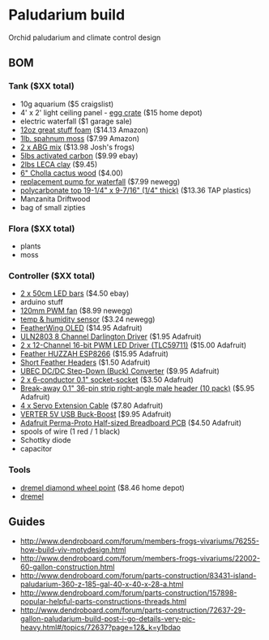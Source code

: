 # Paludarium build
Orchid paludarium and climate control design


## BOM

### Tank ($XX total)
- 10g aquarium ($5 craigslist)
- 4' x 2' light ceiling panel - [egg crate](https://www.google.com/shopping/product/3379815341616733842?lsf=seller:8740,store:5944499324702331793,lsfqd:0&prds=oid:14257488563428501297&q=lamp+shade&hl=en&ei=eTnxV-OXMIKFmwGgpYAQ&lsft=cm_mmc:Shopping-_-LIAs-_-D23-_-202025149&lsft=gclid:CNbavtzIvM8CFQERaQodmhcDuA) ($15 home depot)
- electric waterfall ($1 garage sale)
- [12oz great stuff foam](https://www.amazon.com/gp/product/B001AQ0FVC/ref=od_aui_detailpages00?ie=UTF8&psc=1) ($14.13 Amazon)
- [1lb. spahnum moss](https://www.amazon.com/gp/product/B00I6AJKVG/ref=od_aui_detailpages00?ie=UTF8&psc=1) ($7.99 Amazon)
- [2 x ABG mix](http://www.joshsfrogs.com/abg-mix-4-quart-1-gallon.html) ($13.98 Josh's frogs)
- [5lbs activated carbon](http://cgi.ebay.com/ws/eBayISAPI.dll?ViewItem&item=181084875793) ($9.99 ebay)
- [2lbs LECA clay](http://cgi.ebay.com/ws/eBayISAPI.dll?ViewItem&item=121695905138) ($9.45)
- [6" Cholla cactus wood](http://cgi.ebay.com/ws/eBayISAPI.dll?ViewItem&item=272346928499) ($4.00)
- [replacement pump for waterfall](http://www.newegg.com/Product/Product.aspx?Item=9SIA1GK2CA3065) ($7.99 newegg)
- [polycarbonate top 19-1/4" x 9-7/16" (1/4" thick)](http://www.tapplastics.com/product/plastics/cut_to_size_plastic/polycarbonate_sheets/516) ($13.36 TAP plastics)
- Manzanita Driftwood
- bag of small zipties

### Flora ($XX total)
- plants
- moss

### Controller ($XX total)
- [2 x 50cm LED bars](http://www.ebay.com/itm/12V-36-SMD-5630-50CM-0-5M-Waterproof-LED-Hard-Strip-Bar-Light-Tube-w-Cover-Cap/232100208769?_trksid=p2047675.c100623.m-1&_trkparms=aid%3D222007%26algo%3DSIC.MBE%26ao%3D1%26asc%3D38530%26meid%3Db9e91e8576b8490f9004b4baea860929%26pid%3D100623%26rk%3D1%26rkt%3D6%26sd%3D231968301261) ($4.50 ebay)
- arduino stuff
- [120mm PWM fan](http://www.newegg.com/Product/Product.aspx?Item=N82E16835494006) ($8.99 newegg)
- [temp & humidity sensor](http://www.newegg.com/Product/Product.aspx?Item=9SIABR04N71130) ($3.24 newegg)
- [FeatherWing OLED](https://www.adafruit.com/products/2900) ($14.95 Adafruit)
- [ULN2803 8 Channel Darlington Driver](https://www.adafruit.com/products/970) ($1.95 Adafruit)
- [2 x 12-Channel 16-bit PWM LED Driver (TLC59711)](https://www.adafruit.com/products/1455) ($15.00 Adafruit)
- [Feather HUZZAH ESP8266](https://www.adafruit.com/products/2821) ($15.95 Adafruit)
- [Short Feather Headers](https://www.adafruit.com/products/2940) ($1.50 Adafruit)
- [UBEC DC/DC Step-Down (Buck) Converter](https://www.adafruit.com/products/1385) ($9.95 Adafruit)
- [2 x 6-conductor 0.1" socket-socket](https://www.adafruit.com/products/206) ($3.50 Adafruit)
- [Break-away 0.1" 36-pin strip right-angle male header (10 pack)](https://www.adafruit.com/products/1540) ($5.95 Adafruit)
- [4 x Servo Extension Cable](https://www.adafruit.com/products/972) ($7.80 Adafruit)
- [VERTER 5V USB Buck-Boost](https://www.adafruit.com/products/2190) [$9.95 Adafruit)
- [Adafruit Perma-Proto Half-sized Breadboard PCB](https://www.adafruit.com/products/1609) ($4.50 Adafruit)
- spools of wire (1 red / 1 black)
- Schottky diode
- capacitor

### Tools
- [dremel diamond wheel point](https://www.dremel.com/en_US/products/-/show-product/accessories/7144-diamond-wheel-point) ($8.46 home depot)
- [dremel](https://www.dremel.com/en_US/products/-/show-product/tools/4000-high-performance-rotary-tool)


## Guides
- http://www.dendroboard.com/forum/members-frogs-vivariums/76255-how-build-viv-motydesign.html
- http://www.dendroboard.com/forum/members-frogs-vivariums/22002-60-gallon-construction.html
- http://www.dendroboard.com/forum/parts-construction/83431-island-paludarium-360-z-185-gal-40-x-40-x-28-a.html
- http://www.dendroboard.com/forum/parts-construction/157898-popular-helpful-parts-constructions-threads.html
- http://www.dendroboard.com/forum/parts-construction/72637-29-gallon-paludarium-build-post-i-go-details-very-pic-heavy.html#/topics/72637?page=12&_k=y1bdao
